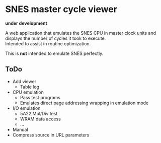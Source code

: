 # SNES master cycle viewer  

**under development**  

A web application that emulates the SNES CPU in master clock units and displays the number of cycles it took to execute.  
Intended to assist in routine optimization.  

This is **not** intended to emulate SNES perfectly.  

## ToDo  

* Add viewer
	* Table log
* CPU emulation
	* Pass test programs
	* Emulates direct page addressing wrapping in emulation mode
* I/O emulation
	* 5A22 Mul/Div test
	* WRAM data access
	* ...
* Manual
* Compress source in URL parameters
